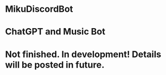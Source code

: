 # MikuDiscordBot

# ChatGPT and Music Bot
# Not finished. In development! Details will be posted in future.

